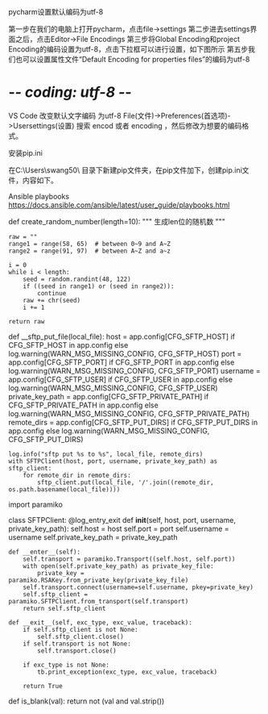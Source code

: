 pycharm设置默认编码为utf-8

第一步在我们的电脑上打开pycharm，点击file->settings
第二步进去settings界面之后，点击Editor->File Encodings 
第三步将Global Encoding和project Encoding的编码设置为utf-8，点击下拉框可以进行设置，如下图所示
第五步我们也可以设置属性文件“Default Encoding for properties files”的编码为utf-8


# -*- coding: utf-8 -*-  

VS Code 改变默认文字编码 为utf-8
File(文件)->Preferences(首选项)->Usersettings(设置)
搜索 encod  或者 encoding ，然后修改为想要的编码格式。


安装pip.ini

在C:\Users\swang50\ 目录下新建pip文件夹，在pip文件加下，创建pip.ini文件，内容如下。


Ansible playbooks
https://docs.ansible.com/ansible/latest/user_guide/playbooks.html


def create_random_number(length=10):
    """ 生成len位的随机数 """

    raw = ""
    range1 = range(58, 65)  # between 0~9 and A~Z
    range2 = range(91, 97)  # between A~Z and a~z

    i = 0
    while i < length:
        seed = random.randint(48, 122)
        if ((seed in range1) or (seed in range2)):
            continue
        raw += chr(seed)
        i += 1

    return raw
    




def __sftp_put_file(local_file):
    host = app.config[CFG_SFTP_HOST] if CFG_SFTP_HOST in app.config else log.warning(WARN_MSG_MISSING_CONFIG, CFG_SFTP_HOST)
    port = app.config[CFG_SFTP_PORT] if CFG_SFTP_PORT in app.config else log.warning(WARN_MSG_MISSING_CONFIG, CFG_SFTP_PORT)
    username = app.config[CFG_SFTP_USER] if CFG_SFTP_USER in app.config else log.warning(WARN_MSG_MISSING_CONFIG, CFG_SFTP_USER)
    private_key_path = app.config[CFG_SFTP_PRIVATE_PATH] if CFG_SFTP_PRIVATE_PATH in app.config else log.warning(WARN_MSG_MISSING_CONFIG, CFG_SFTP_PRIVATE_PATH)
    remote_dirs = app.config[CFG_SFTP_PUT_DIRS] if CFG_SFTP_PUT_DIRS in app.config else log.warning(WARN_MSG_MISSING_CONFIG, CFG_SFTP_PUT_DIRS)

    log.info("sftp put %s to %s", local_file, remote_dirs)
    with SFTPClient(host, port, username, private_key_path) as sftp_client:
        for remote_dir in remote_dirs:
            sftp_client.put(local_file, '/'.join((remote_dir, os.path.basename(local_file))))

import paramiko

class SFTPClient:
    @log_entry_exit
    def __init__(self, host, port, username, private_key_path):
        self.host = host
        self.port = port
        self.username = username
        self.private_key_path = private_key_path

    def __enter__(self):
        self.transport = paramiko.Transport((self.host, self.port))
        with open(self.private_key_path) as private_key_file:
            private_key = paramiko.RSAKey.from_private_key(private_key_file)
        self.transport.connect(username=self.username, pkey=private_key)
        self.sftp_client = paramiko.SFTPClient.from_transport(self.transport)
        return self.sftp_client

    def __exit__(self, exc_type, exc_value, traceback):
        if self.sftp_client is not None:
            self.sftp_client.close()
        if self.transport is not None:
            self.transport.close()

        if exc_type is not None:
            tb.print_exception(exc_type, exc_value, traceback)

        return True


def is_blank(val):
    return not (val and val.strip())
    
    

